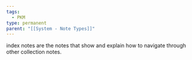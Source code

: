 ```yaml
---
tags:
  - PKM
type: permanent
parent: "[[System - Note Types]]"
---
```

index notes are the notes that show and explain how to navigate through other collection notes.